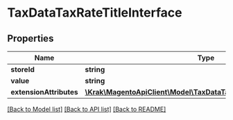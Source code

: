 # TaxDataTaxRateTitleInterface

## Properties
Name | Type | Description | Notes
------------ | ------------- | ------------- | -------------
**storeId** | **string** | Store id | 
**value** | **string** | Title value | 
**extensionAttributes** | [**\Krak\MagentoApiClient\Model\TaxDataTaxRateTitleExtensionInterface**](TaxDataTaxRateTitleExtensionInterface.md) |  | [optional] 

[[Back to Model list]](../README.md#documentation-for-models) [[Back to API list]](../README.md#documentation-for-api-endpoints) [[Back to README]](../README.md)


